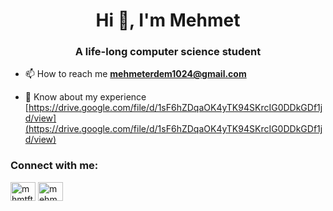 <h1 align="center">Hi 👋, I'm Mehmet</h1>
<h3 align="center">A life-long computer science student</h3>

- 📫 How to reach me **mehmeterdem1024@gmail.com**

- 📄 Know about my experience [https://drive.google.com/file/d/1sF6hZDqaOK4yTK94SKrcIG0DDkGDf1jd/view](https://drive.google.com/file/d/1sF6hZDqaOK4yTK94SKrcIG0DDkGDf1jd/view)

<h3 align="left">Connect with me:</h3>
<p align="left">
<a href="https://twitter.com/mhmtftherdm" target="blank"><img align="center" src="https://raw.githubusercontent.com/rahuldkjain/github-profile-readme-generator/master/src/images/icons/Social/twitter.svg" alt="mhmtftherdm" height="30" width="40" /></a>
<a href="https://linkedin.com/in/mehmetfatiherdem" target="blank"><img align="center" src="https://raw.githubusercontent.com/rahuldkjain/github-profile-readme-generator/master/src/images/icons/Social/linked-in-alt.svg" alt="mehmetfatiherdem" height="30" width="40" /></a>
</p>
